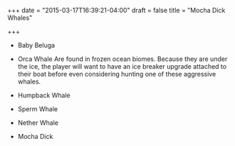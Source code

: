 +++
date = "2015-03-17T16:39:21-04:00"
draft = false
title = "Mocha Dick Whales"

+++

+ Baby Beluga

+ Orca Whale
Are found in frozen ocean biomes.  Because they are under the ice, the player will want to have an ice breaker upgrade attached to their boat before even considering hunting one of these aggressive whales.

+ Humpback Whale
+ Sperm Whale
+ Nether Whale
+ Mocha Dick